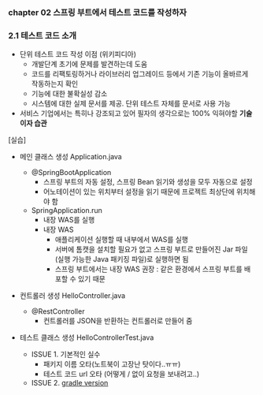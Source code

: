 ### chapter 02 스프링 부트에서 테스트 코드를 작성하자

### 2.1 테스트 코드 소개
- 단위 테스트 코드 작성 이점 (위키피디아)
  - 개발단계 초기에 문제를 발견하는데 도움
  - 코드를 리팩토링하거나 라이브러리 업그레이드 등에서 기존 기능이 올바르게 작동하는지 확인
  - 기능에 대한 불확실성 감소
  - 시스템에 대한 실제 문서를 제공. 단위 테스트 자체를 문서로 사용 가능  
- 서비스 기업에서는 특히나 강조되고 있어 필자의 생각으로는 100% 익혀야할 **기술이자 습관**

[실습]
- 메인 클래스 생성 Application.java
  - @SpringBootApplication 
    - 스프링 부트의 자동 설정, 스프링 Bean 읽기와 생성을 모두 자동으로 설정 
    - 어노테이션이 있는 위치부터 설정을 읽기 때문에 프로젝트 최상단에 위치해야 함 
  - SpringApplication.run
    - 내장 WAS를 실행 
    - 내장 WAS
      - 애플리케이션 실행할 때 내부에서 WAS를 실행 
      - 서버에 톰캣을 설치할 필요가 없고 스프링 부트로 만들어진 Jar 파일 (실행 가능한 Java 패키징 파일)로 실행하면 됨
      - 스프링 부트에서는 내장 WAS 권장 : 같은 환경에서 스프링 부트를 배포할 수 있기 때문  

- 컨트롤러 생성 HelloController.java
  - @RestController
    - 컨트롤러를 JSON을 반환하는 컨트롤러로 만들어 줌

- 테스트 클래스 생성 HelloControllerTest.java
  * ISSUE 1. 기본적인 실수
    * 패키지 이름 오타(노트북이 고장난 탓이다..ㅠㅠ)
    * 테스트 코드 url 오타 (어떻게 / 없이 요청을 보내려고..)
  * ISSUE 2. [gradle version](https://github.com/jojoldu/freelec-springboot2-webservice/issues/2)
  
